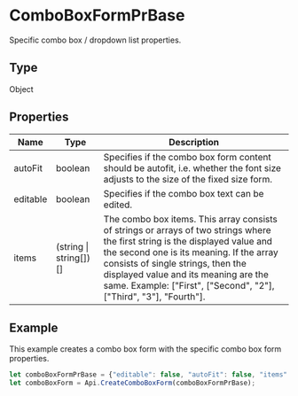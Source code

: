 # ComboBoxFormPrBase

Specific combo box / dropdown list properties.

## Type

Object

## Properties

| Name | Type | Description |
| ---- | ---- | ----------- |
| autoFit | boolean | Specifies if the combo box form content should be autofit, i.e. whether the font size adjusts to the size of the fixed size form. |
| editable | boolean | Specifies if the combo box text can be edited. |
| items | (string \| string[])[] | The combo box items. This array consists of strings or arrays of two strings where the first string is the displayed value and the second one is its meaning. If the array consists of single strings, then the displayed value and its meaning are the same. Example: ["First", ["Second", "2"], ["Third", "3"], "Fourth"]. |


## Example

This example creates a combo box form with the specific combo box form properties.

```javascript editor-pdf
let comboBoxFormPrBase = {"editable": false, "autoFit": false, "items": ["Latvia", "USA", "UK"]};
let comboBoxForm = Api.CreateComboBoxForm(comboBoxFormPrBase);
```
